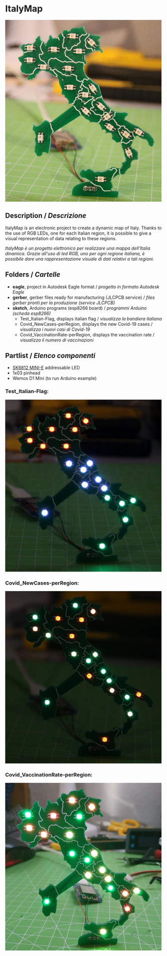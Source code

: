 # ItalyMap
![](https://github.com/lucadentella/ItalyMap/raw/main/images/pcb.jpg)
## Description / *Descrizione*
ItalyMap is an electronic project to create a dynamic map of Italy. Thanks to the use of RGB LEDs, one for each Italian region, it is possible to give a visual representation of data relating to these regions.

*ItalyMap è un progetto elettronico per realizzare una mappa dell'Italia dinamica. Grazie all'uso di led RGB, uno per ogni regione italiana, è possibile dare una rappresentazione visuale di dati relativi a tali regioni.*
## Folders / *Cartelle*
 - **eagle**, project in Autodesk Eagle format / *progetto in formato Autodesk Eagle*
 - **gerber**, gerber files ready for manufacturing (JLCPCB service) / *files gerber pronti per la produzione (service JLCPCB)*
 - **sketch**, Arduino programs (esp8266 board) / *programmi Arduino (scheda esp8266)*
 	 - Test_Italian-Flag, displays italian flag / *visualizza la bandiera italiana*
	 - Covid_NewCases-perRegion, displays the new Covid-19 cases / *visualizza i nuovi casi di Covid-19*
	 - Covid_VaccinationRate-perRegion, displays the vaccination rate / *visualizza il numero di vaccinazioni*
## Partlist / *Elenco componenti*
 - [SK6812 MINI-E](https://www.aliexpress.com/item/4000475685852.html) addressable LED
 - 1x03 pinhead
 - Wemos D1 Mini (to run Arduino example)
### Test_Italian-Flag:
 ![](https://github.com/lucadentella/ItalyMap/raw/main/images/flag.jpg)
### Covid_NewCases-perRegion:
 ![](https://github.com/lucadentella/ItalyMap/raw/main/images/covid19.jpg)
### Covid_VaccinationRate-perRegion:
 ![](https://github.com/lucadentella/ItalyMap/raw/main/images/vaccine.jpg)
 